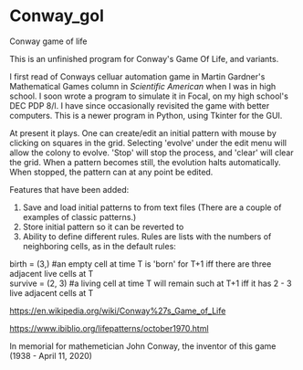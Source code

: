 # Conway_gol
Conway game of life

This is an unfinished program for Conway's Game Of Life, and variants. 

I first read of Conways celluar automation game in Martin Gardner's Mathematical Games column in *Scientific American* when I was in high school. I soon wrote a program to simulate it in Focal, on my high school's DEC PDP 8/l. I have since occasionally revisited the game with better computers. This is a newer program in Python, using Tkinter for the GUI.

At present it plays. One can create/edit an initial pattern with mouse by clicking on squares in the grid. Selecting 'evolve' under the edit menu will allow the colony to evolve. 'Stop' will stop the process, and 'clear' will clear the grid. When a pattern becomes still, the evolution halts automatically. When stopped, the pattern can at any point be edited.

Features that have been added:
1) Save and load initial patterns to from text files (There are a couple of examples of classic patterns.)
2) Store initial pattern so it can be reverted to
3) Ability to define different rules. Rules are lists with the numbers of neighboring cells, as in the default rules:
  
  birth = (3,)      #an empty cell at time T is 'born' for T+1 iff there are three adjacent live cells at T  
  survive = (2, 3)  #a living cell at time T will remain such at T+1 iff it has 2 - 3 live adjacent cells at T
  
  
 https://en.wikipedia.org/wiki/Conway%27s_Game_of_Life
 
 https://www.ibiblio.org/lifepatterns/october1970.html

In memorial for mathemetician John Conway, the inventor of this game (1938 - April 11, 2020)
